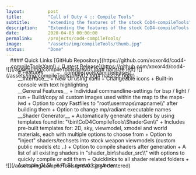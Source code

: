 ```yaml
---
layout:         post
title:          "Call of Duty 4 :: Compile Tools"
subtitle:       "extending the features of the stock CoD4-compileTools"
description:    "Extending the features of the stock CoD4-compileTools. Modern UI with a build-in console and highlighting. A Shader-generator and GLSL->HLSL syntax converter."
date:           2020-04-03 00:00:00
permalink:      /projects/cod4-compileTools/
image:          "/assets/img/compileTools/thumb.jpg"
status:         "Done"
---
```

<!-- overwrite header bg if defined -->
<script> var header_bg = "/assets/img/compileTools/header.jpg"; </script>
<!-- tag for quick links so we do not show the nav -->
<a name="quicklink"></a>

<div align="center" style="margin-top: -1rem" markdown="1">
#### Quick Links
[GitHub Repository](https://github.com/xoxor4d/cod4-compileToolsXaml) :: [Latest Release](https://github.com/xoxor4d/cod4-compileToolsXaml/releases)
<div class="padding-2l"></div></div> 

<div class="padding-2l" style="margin-top: -2.5rem"></div>
<div align="center"><div class="seperator-75p"></div></div>
<div class="padding-1l" style="margin-bottom: -0.5rem"></div>

![](/assets/img/compileTools/prev01.jpg# halfsize left) ![](/assets/img/compileTools/prev02.jpg# halfsize right) 

<div class="padding-1l" style="margin-top: -2.5rem"></div>
<div align="center"><div class="seperator-75p"></div></div>
<div class="padding-1l" style="margin-bottom: -0.5rem"></div>

<div markdown="1" style="padding-left: 2rem">
# Features
<div class="padding-2l"></div>
__Interface__
   + New UI using xaml
   + Changeable icons
   + Built-in console with text highlighting
<div class="padding-2l"></div>
__General Features__
   + Individual commandline-settings for bsp / light / run
   + Build/copy all custom images used within the map to the maps-iwd
   + Option to copy Fastfiles to "root\usermaps\mapname\\" after building them
   + Option to change mp/radiant executable names
<div class="padding-2l"></div>
__Shader Generator__
   + Automatically generate shaders by using templates found in: "\bin\CoD4CompileTools\ShaderGen\\"
   + Includes pre-built templates for: 2D, sky, viewmodel, xmodel and world materials, each with multiple options to choose from
   + Option to "inject" shaders/techsets into stock weapon viewmodels (custom public models etc ..)
   + Option to compile shaders after generation
   + A list of all existing shaders in "shader_bin\shader_src\\" with options to quickly compile or edit them
   + Quicklinks to all shader related folders
   + A simple GLSL -> HLSL syntax converter
</div>

<div class="padding-1l" style="margin-top: -2.5rem"></div>
<div align="center"><div class="seperator-75p"></div></div>
<div class="padding-1l" style="margin-bottom: 1.5rem"></div>

![](/assets/img/compileTools/prev03.jpg# centered) 